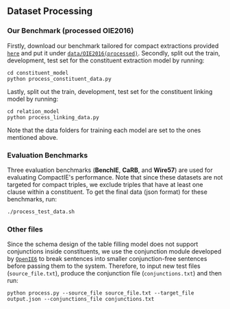 ## Dataset Processing

### Our Benchmark (processed OIE2016)

Firstly, download our benchmark tailored for compact extractions provided [`here`](https://zenodo.org/record/7014032#.YwQQ0OzMJb8) and put it under [`data/OIE2016(processed)`](https://github.com/FarimaFatahi/CompactIE/tree/master/data/OIE2016(processed)).
Secondly, split out the train, development, test set for the constituent extraction model by running:
``` 
cd constituent_model
python process_constituent_data.py
```
Lastly, split out the train, development, test set for the constituent linking model by running:
``` 
cd relation_model
python process_linking_data.py
```
Note that the data folders for training each model are set to the ones mentioned above.

### Evaluation Benchmarks

Three evaluation benchmarks (**BenchIE**, **CaRB**, and **Wire57**) are used for evaluating CompactIE's performance. Note that since these datasets are not targeted for compact triples, we exclude triples that have at least one clause within a constituent.
To get the final data (json format) for these benchmarks, run: 

```bash
./process_test_data.sh
```

### Other files
Since the schema design of the table filling model does not support conjunctions inside constituents, we use the conjunction module developed by [`OpenIE6`](https://github.com/dair-iitd/openie6) to break sentences into smaller conjunction-free sentences before passing them to the system.
Therefore, to input new test files (`source_file.txt`), produce the conjunction file (`conjunctions.txt`) and then run:
```
python process.py --source_file source_file.txt --target_file output.json --conjunctions_file conjunctions.txt
```


